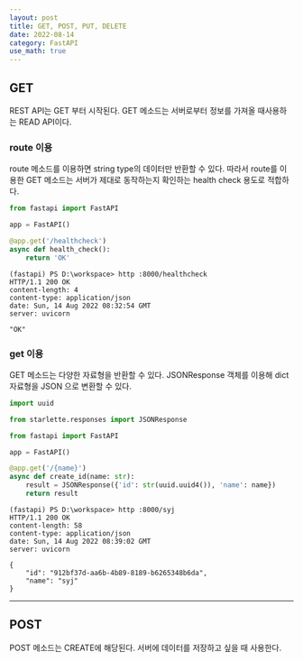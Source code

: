 ```yaml
---
layout: post
title: GET, POST, PUT, DELETE
date: 2022-08-14
category: FastAPI
use_math: true
---
```


## GET

REST API는 GET 부터 시작된다. GET 메소드는 서버로부터 정보를 가져올 때사용하는 READ API이다. 

### route 이용

route 메소드를 이용하면 string type의 데이터만 반환할 수 있다. 따라서 route를 이용한 GET 메소드는 서버가 제대로 동작하는지 확인하는 health check 용도로 적합하다.

```python
from fastapi import FastAPI

app = FastAPI()

@app.get('/healthcheck')
async def health_check():
    return 'OK'
```

```
(fastapi) PS D:\workspace> http :8000/healthcheck
HTTP/1.1 200 OK  
content-length: 4
content-type: application/json
date: Sun, 14 Aug 2022 08:32:54 GMT        
server: uvicorn

"OK"
```

### get 이용

GET 메소드는 다양한 자료형을 반환할 수 있다. JSONResponse 객체를 이용해 dict 자료형을 JSON 으로 변환할 수 있다. 

```python
import uuid

from starlette.responses import JSONResponse

from fastapi import FastAPI

app = FastAPI()

@app.get('/{name}')
async def create_id(name: str):
    result = JSONResponse({'id': str(uuid.uuid4()), 'name': name})
    return result
```

```
(fastapi) PS D:\workspace> http :8000/syj  
HTTP/1.1 200 OK
content-length: 58
content-type: application/json
date: Sun, 14 Aug 2022 08:39:02 GMT        
server: uvicorn

{
    "id": "912bf37d-aa6b-4b89-8189-b6265348b6da",
    "name": "syj"
}
```

---

## POST

POST 메소드는 CREATE에 해당된다. 서버에 데이터를 저장하고 싶을 때 사용한다. 













